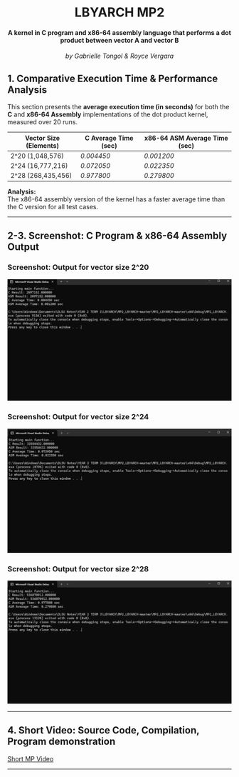 <h1 align = "center"> <b> LBYARCH MP2 </b> </h1>
<h4 align = "center"> A kernel in C program and x86-64 assembly language that performs a dot product between vector A and vector B </h4>
<p align = "center"> <i> by Gabrielle Tongol & Royce Vergara </i> </p>

## 1. Comparative Execution Time & Performance Analysis

This section presents the **average execution time (in seconds)** for both the **C** and **x86-64 Assembly** implementations of the dot product kernel, measured over 20 runs.

| Vector Size (Elements)   | C Average Time (sec) | x86-64 ASM Average Time (sec)  |
|--------------------------|----------------------|--------------------------------|
| 2^20 (1,048,576)         | *0.004450*           | *0.001200*                     |
| 2^24 (16,777,216)        | *0.072050*           | *0.022350*                     |
| 2^28 (268,435,456)       | *0.977800*           | *0.279800*                     |

**Analysis:**  
The x86-64 assembly version of the kernel has a faster average time than the C version for all test cases.

---

## 2-3. Screenshot: C Program & x86-64 Assembly Output

### Screenshot: Output for vector size 2^20
![Output1](./Output1.png)

### Screenshot: Output for vector size 2^24
![Output2](./Output2.png)

### Screenshot: Output for vector size 2^28
![Output3](./Output3.png)

---

## 4. Short Video: Source Code, Compilation, Program demonstration
[Short MP Video](https://drive.google.com/file/d/1aqZh7nvOmeb5GyyMQx-RYJHq3ieV2Erf/view?usp=sharing)

---
